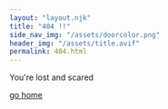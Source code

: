 ```yaml
---
layout: "layout.njk"
title: "404 !!"
side_nav_img: "/assets/doorcolor.png"
header_img: "/assets/title.avif"
permalink: 404.html
---
```


<style>
    .header-img {
        filter: invert(1);
    }
</style>

<div class="background-div">

You're lost and scared

<audio autoplay>
    <source src="/assets/667869036697384.mp3" type="audio/mpeg">
    Your browser does not support the audio element.
</audio>

[go home](/)

</div>